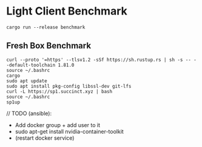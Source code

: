 # Light Client Benchmark
```
cargo run --release benchmark
```


## Fresh Box Benchmark
```
curl --proto '=https' --tlsv1.2 -sSf https://sh.rustup.rs | sh -s -- --default-toolchain 1.81.0
source ~/.bashrc
cargo
sudo apt update
sudo apt install pkg-config libssl-dev git-lfs
curl -L https://sp1.succinct.xyz | bash
source ~/.bashrc
sp1up
```

// TODO (ansible):
- Add docker group + add user to it 
- sudo apt-get install nvidia-container-toolkit
- (restart docker service)